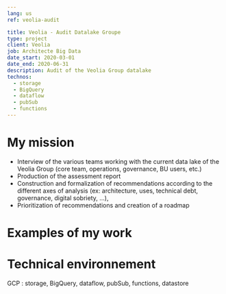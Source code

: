 ```yaml
---
lang: us
ref: veolia-audit

title: Veolia - Audit Datalake Groupe
type: project
client: Veolia
job: Architecte Big Data 
date_start: 2020-03-01
date_end: 2020-06-31
description: Audit of the Veolia Group datalake
technos:
  - storage
  - BigQuery
  - dataflow
  - pubSub
  - functions
---
```

# My mission

- Interview of the various teams working with the current data lake of the Veolia Group (core team, operations, governance, BU users, etc.)
- Production of the assessment report
- Construction and formalization of recommendations according to the different axes of analysis (ex: architecture, uses, technical debt, governance, digital sobriety, ...),
- Prioritization of recommendations and creation of a roadmap

# Examples of my work

# Technical environnement
GCP : storage, BigQuery, dataflow, pubSub, functions, datastore